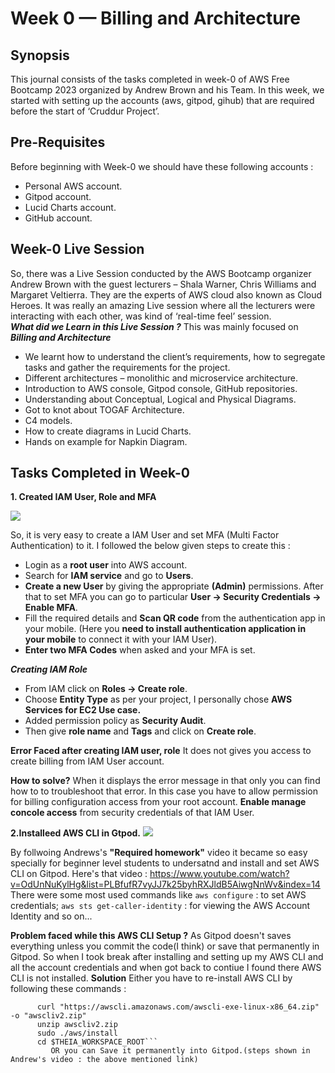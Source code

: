 # Week 0 — Billing and Architecture

## Synopsis 
This journal consists of the tasks completed in week-0 of AWS Free Bootcamp 2023 organized by Andrew Brown and his Team. In this week, we started with setting up the accounts (aws, gitpod, gihub) that are required before the start of ‘Cruddur Project’. 

## Pre-Requisites  
Before beginning with Week-0 we should have these following accounts : 
- Personal AWS account. 
- Gitpod account.  
- Lucid Charts account. 
- GitHub account. 

## Week-0 Live Session 
So, there was a Live Session conducted by the AWS Bootcamp organizer Andrew Brown with the guest lecturers – Shala Warner, Chris Williams and Margaret Veltierra. They are the experts of AWS cloud also known as Cloud Heroes. It was really an amazing Live session where all the lecturers were interacting with each other, was kind of ‘real-time feel’ session.  
***What did we Learn in this Live Session ?***
This was mainly focused on ***Billing and Architecture***
- We learnt how to understand the client’s requirements,  how to segregate tasks and gather the requirements for the project. 
- Different architectures – monolithic and microservice architecture. 
- Introduction to AWS console, Gitpod console, GitHub repositories.  
- Understanding about Conceptual, Logical and Physical Diagrams. 
- Got to knot about TOGAF Architecture.
- C4 models. 
- How to create diagrams in Lucid Charts. 
- Hands on example for Napkin Diagram. 

## Tasks Completed in Week-0
**1. Created IAM User, Role and MFA**

![](https://user-images.githubusercontent.com/115455157/219755386-d580ce7e-0c2a-4f67-bed6-4d1901565de4.jpg)

So, it is very easy to create a IAM User and set MFA (Multi Factor Authentication) to it. I followed the below given steps to create this :
- Login as a **root user** into AWS account.
- Search for **IAM service** and go to **Users**.
- **Create a new User** by giving the appropriate **(Admin)** permissions.
After that to set MFA you can go to particular **User -> Security Credentials -> Enable MFA**.
- Fill the required details and **Scan QR code** from the authentication app in your mobile. (Here you **need to install authentication application in your mobile** to connect it with your IAM User).
- **Enter two MFA Codes** when asked and your MFA is set.

***Creating IAM Role***
- From IAM click on **Roles -> Create role**.
- Choose **Entity Type** as per your project, I personally chose **AWS Services for EC2 Use case.**
- Added permission policy as **Security Audit**.
- Then give **role name** and **Tags** and click on **Create role**. 

**Error Faced after creating IAM user, role**
It does not gives you access to create billing from IAM User account.

**How to solve?** 
When it displays the error message in that only you can find how to to troubleshoot that error. In this case you have to allow permission for billing configuration access from your root account.
**Enable manage concole access** from security credentials of that IAM User.

**2.Installeed AWS CLI in Gtpod.**
![](https://user-images.githubusercontent.com/115455157/219768061-d7540fca-b311-410c-a98b-97b543f1183f.jpg)

By follwoing Andrews's **"Required homework"** video it became so easy specially for beginner level students to undersatnd and install and set AWS CLI on Gitpod. Here's that video : https://www.youtube.com/watch?v=OdUnNuKylHg&list=PLBfufR7vyJJ7k25byhRXJldB5AiwgNnWv&index=14 
There were some most used commands like ```aws configure``` : to set AWS credentials; ```aws sts get-caller-identity``` : for viewing the AWS Account Identity and so on...

**Problem faced while this AWS CLI Setup ?** 
As Gitpod doesn't saves everything unless you commit the code(I think) or save that permanently in Gitpod. So when I took break after installing and setting up my AWS CLI and all the account credentials and when got back to contiue I found there AWS CLI is not installed. 
**Solution** Either you have to re-install AWS CLI by following these commands : 
```cd /workspace
      curl "https://awscli.amazonaws.com/awscli-exe-linux-x86_64.zip" -o "awscliv2.zip"
      unzip awscliv2.zip
      sudo ./aws/install
      cd $THEIA_WORKSPACE_ROOT```
         OR you can Save it permanently into Gitpod.(steps shown in Andrew's video : the above mentioned link)
